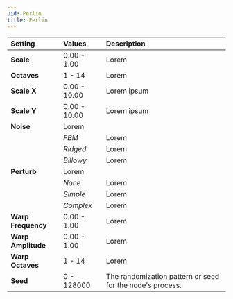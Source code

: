 ```yaml
---
uid: Perlin
title: Perlin
---
```


| Setting            | Values       | Description                                               |
| :----------------- | :----------- | :-------------------------------------------------------- |
| **Scale**          | 0.00 - 1.00  | Lorem                                                     |
| **Octaves**        | 1 - 14       | Lorem                                                     |
| **Scale X**        | 0.00 - 10.00 | Lorem ipsum                                               |
| **Scale Y**        | 0.00 - 10.00 | Lorem ipsum                                               |
| **Noise**          | Lorem        |
|                    | *FBM*        | Lorem                                                     |
|                    | *Ridged*     | Lorem                                                     |
|                    | *Billowy*    | Lorem                                                     |
| **Perturb**        | Lorem        |
|                    | *None*       | Lorem                                                     |
|                    | *Simple*     | Lorem                                                     |
|                    | *Complex*    | Lorem                                                     |
| **Warp Frequency** | 0.00 - 1.00  | Lorem                                                     |
| **Warp Amplitude** | 0.00 - 1.00  | Lorem                                                     |
| **Warp Octaves**   | 1 - 14       | Lorem                                                     |
| **Seed**           | 0 - 128000   | The randomization pattern or seed for the node's process. |



